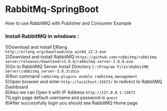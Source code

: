 # RabbitMq-SpringBoot
How to use RabbitMQ with Publisher and Consumer Example

### Install RabbitMQ in windows :

1)Download and install ERlang `http://erlang.org/download/otp_win64_22.3.exe` <br/>
2)Downlaod and install RabbitMQ `https://github.com/rabbitmq/rabbitmq-server/releases/download/v3.8.8/rabbitmq-server-3.8.8.exe` <br/>
3)Go to RabbitMQ Server install Directory `C:\Program Files\RabbitMQ Server\rabbitmq_server-3.8.3\sbin` <br/>
4)Run command `rabbitmq-plugins enable rabbitmq_management` <br/>
5)Open browser and enter `http://localhost:15672/` to redirect to RabbitMQ Dashboard <br/>
6)Also we can Open it with IP Address `http://127.0.0.1:15672` <br/>
7)Login page default username and password is `guest` <br/>
8)After successfully login you should see RabbitMQ Home page <br/>
